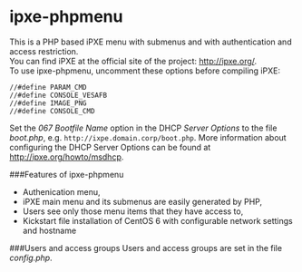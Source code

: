 # ipxe-phpmenu
This is a PHP based iPXE menu with submenus and with authentication and access restriction.  
You can find iPXE at the official site of the project: http://ipxe.org/.  
To use ipxe-phpmenu, uncomment these options before compiling iPXE:
```
//#define PARAM_CMD
//#define CONSOLE_VESAFB
//#define IMAGE_PNG
//#define CONSOLE_CMD
```
Set the *067 Bootfile Name* option in the DHCP *Server Options* to the file *boot.php*, e.g. `http://ixpe.domain.corp/boot.php`.
More information about configuring the DHCP Server Options can be found at http://ipxe.org/howto/msdhcp.

###Features of ipxe-phpmenu
* Authenication menu,
* iPXE main menu and its submenus are easily generated by PHP,
* Users see only those menu items that they have access to,
* Kickstart file installation of CentOS 6 with configurable network settings and hostname

###Users and access groups
Users and access groups are set in the file *config.php*.
